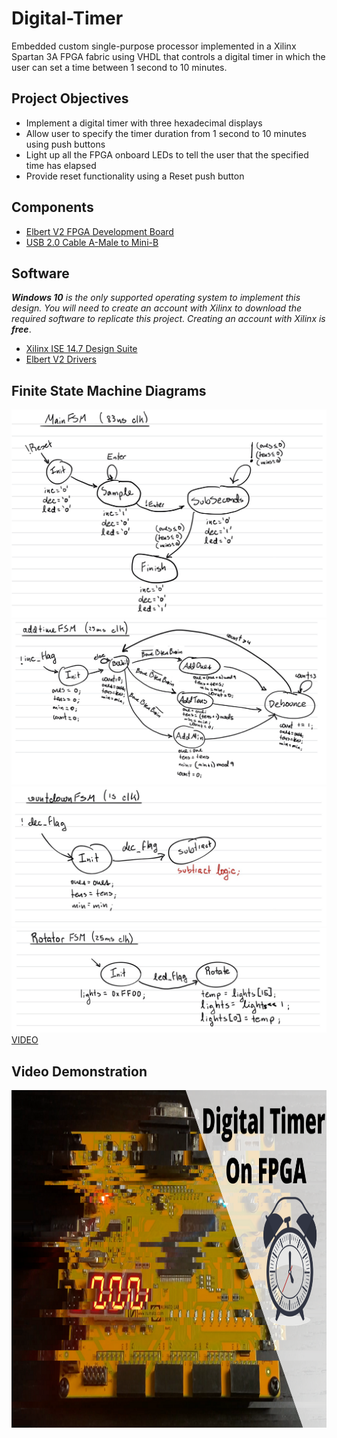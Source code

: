 # Digital-Timer
Embedded custom single-purpose processor implemented in a Xilinx Spartan 3A FPGA fabric using VHDL that controls a digital timer in which the user can set a time between 1 second to 10 minutes.

## Project Objectives
* Implement a digital timer with three hexadecimal displays
* Allow user to specify the timer duration from 1 second to 10 minutes using push buttons
* Light up all the FPGA onboard LEDs to tell the user that the specified time has elapsed
* Provide reset functionality using a Reset push button

## Components
* [Elbert V2 FPGA Development Board](https://numato.com/product/elbert-v2-spartan-3a-fpga-development-board)
* [USB 2.0 Cable A-Male to Mini-B](https://www.amazon.com/AmazonBasics-USB-2-0-Cable-Male/dp/B00NH11N5A)

## Software
_**Windows 10** is the only supported operating system to implement this design.
You will need to create an account with Xilinx to download the required software to replicate this project. Creating an account with Xilinx is **free**_.
* [Xilinx ISE 14.7 Design Suite](https://www.xilinx.com/member/forms/download/xef.html?filename=Xilinx_ISE_DS_14.7_1015_1.tar)
* [Elbert V2 Drivers](https://numato.com/wp-content/uploads/2019/06/numatocdcdriver.zip)

## Finite State Machine Diagrams
![Image of MainFSM](https://github.com/adrianmuino/Digital-Timer/blob/master/DigitalTimer/img/MainFSM.png)
![Image of addtimeFSM](https://github.com/adrianmuino/Digital-Timer/blob/master/DigitalTimer/img/addtimeFSM.png)
![Image of countdownFSM](https://github.com/adrianmuino/Digital-Timer/blob/master/DigitalTimer/img/countdownFSM.png)
![Image of RotatorFSM](https://github.com/adrianmuino/Digital-Timer/blob/master/DigitalTimer/img/RotatorFSM.png)
[VIDEO](https://www.youtube.com/oacW3tYSKds/0.jpg)

## Video Demonstration     
<p align="center">
  <a href="https://www.youtube.com/watch?v=oacW3tYSKds">
         <img class= "img-responsive" width="960" height="540" alt="FPGA Digital Timer" src="https://github.com/adrianmuino/Digital-Timer/blob/master/DigitalTimer/img/Digital%20Timer%20On%20FPGA.png">
  </a>
</p>
